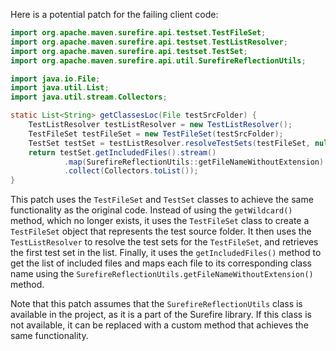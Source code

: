 Here is a potential patch for the failing client code:

```java
import org.apache.maven.surefire.api.testset.TestFileSet;
import org.apache.maven.surefire.api.testset.TestListResolver;
import org.apache.maven.surefire.api.testset.TestSet;
import org.apache.maven.surefire.api.util.SurefireReflectionUtils;

import java.io.File;
import java.util.List;
import java.util.stream.Collectors;

static List<String> getClassesLoc(File testSrcFolder) {
    TestListResolver testListResolver = new TestListResolver();
    TestFileSet testFileSet = new TestFileSet(testSrcFolder);
    TestSet testSet = testListResolver.resolveTestSets(testFileSet, null).get(0);
    return testSet.getIncludedFiles().stream()
            .map(SurefireReflectionUtils::getFileNameWithoutExtension)
            .collect(Collectors.toList());
}
```

This patch uses the `TestFileSet` and `TestSet` classes to achieve the same functionality as the original code. Instead of using the `getWildcard()` method, which no longer exists, it uses the `TestFileSet` class to create a `TestFileSet` object that represents the test source folder. It then uses the `TestListResolver` to resolve the test sets for the `TestFileSet`, and retrieves the first test set in the list. Finally, it uses the `getIncludedFiles()` method to get the list of included files and maps each file to its corresponding class name using the `SurefireReflectionUtils.getFileNameWithoutExtension()` method.

Note that this patch assumes that the `SurefireReflectionUtils` class is available in the project, as it is a part of the Surefire library. If this class is not available, it can be replaced with a custom method that achieves the same functionality.